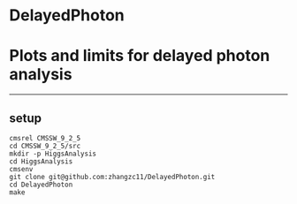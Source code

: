 # DelayedPhoton
Plots and limits for delayed photon analysis
=============================
-----------------------------
setup
-----------------------------
```
cmsrel CMSSW_9_2_5
cd CMSSW_9_2_5/src
mkdir -p HiggsAnalysis
cd HiggsAnalysis
cmsenv
git clone git@github.com:zhangzc11/DelayedPhoton.git
cd DelayedPhoton
make
```
